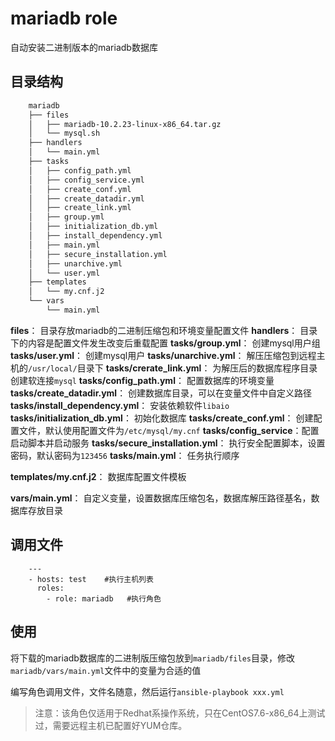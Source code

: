 # mariadb role #
自动安装二进制版本的mariadb数据库

## 目录结构 ##
```bash
    mariadb
    ├── files
    │   ├── mariadb-10.2.23-linux-x86_64.tar.gz
    │   └── mysql.sh
    ├── handlers
    │   └── main.yml
    ├── tasks
    │   ├── config_path.yml
    │   ├── config_service.yml
    │   ├── create_conf.yml
    │   ├── create_datadir.yml
    │   ├── create_link.yml
    │   ├── group.yml
    │   ├── initialization_db.yml
    │   ├── install_dependency.yml
    │   ├── main.yml
    │   ├── secure_installation.yml
    │   ├── unarchive.yml
    │   └── user.yml
    ├── templates
    │   └── my.cnf.j2
    └── vars
        └── main.yml
```

**files**： 目录存放mariadb的二进制压缩包和环境变量配置文件
**handlers**： 目录下的内容是配置文件发生改变后重载配置
**tasks/group.yml**： 创建mysql用户组
**tasks/user.yml**： 创建mysql用户
**tasks/unarchive.yml**： 解压压缩包到远程主机的`/usr/local/`目录下
**tasks/crerate_link.yml**： 为解压后的数据库程序目录创建软连接`mysql`
**tasks/config_path.yml**： 配置数据库的环境变量
**tasks/create_datadir.yml**： 创建数据库目录，可以在变量文件中自定义路径
**tasks/install_dependency.yml**： 安装依赖软件`libaio`
**tasks/initialization_db.yml**： 初始化数据库
**tasks/create_conf.yml**： 创建配置文件，默认使用配置文件为`/etc/mysql/my.cnf`
**tasks/config_service**：配置启动脚本并启动服务
**tasks/secure_installation.yml**： 执行安全配置脚本，设置密码，默认密码为`123456`
**tasks/main.yml**： 任务执行顺序

**templates/my.cnf.j2**： 数据库配置文件模板

**vars/main.yml**： 自定义变量，设置数据库压缩包名，数据库解压路径基名，数据库存放目录

## 调用文件 ##

```
    ---
    - hosts: test    #执行主机列表
      roles:
        - role: mariadb   #执行角色
```

## 使用 ##
将下载的mariadb数据库的二进制版压缩包放到`mariadb/files`目录，修改`mariadb/vars/main.yml`文件中的变量为合适的值

编写角色调用文件，文件名随意，然后运行`ansible-playbook xxx.yml`

> 注意：该角色仅适用于Redhat系操作系统，只在CentOS7.6-x86_64上测试过，需要远程主机已配置好YUM仓库。